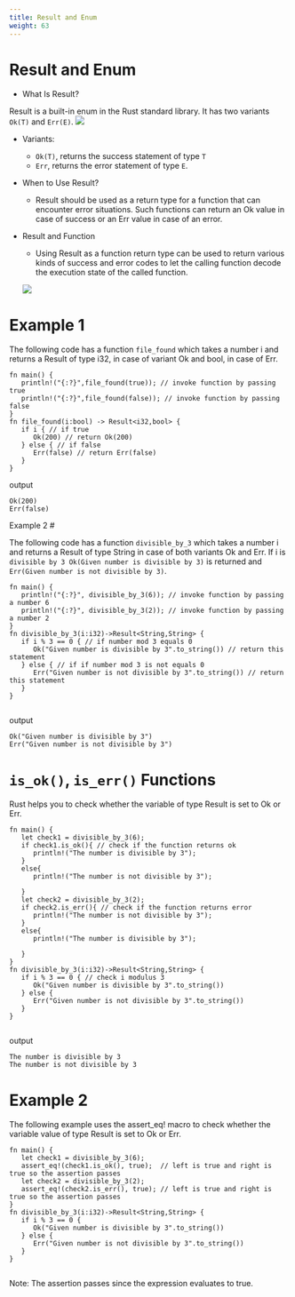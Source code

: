 ```yaml
---
title: Result and Enum
weight: 63
---
```



# Result and Enum

- What Is Result? 

Result is a built-in enum in the Rust standard library. It has two variants `Ok(T)` and `Err(E)`.
![](/img/diagrams/107.enum-result.png)


- Variants:
   - `Ok(T)`, returns the success statement of type `T`
   - `Err`, returns the error statement of type `E`.
- When to Use Result? 
    - Result should be used as a return type for a function that can encounter error situations. Such functions can return an
    Ok value in case of success or an Err value in case of an error.
- Result and Function 
    - Using Result as a function return type can be used to return various kinds of success and error codes to let the calling 
    function decode the execution state of the called function.
    
   ![](/img/diagrams/108.enum-result1.png)
    
# Example 1 

The following code has a function `file_found` which takes a number i and returns a Result of type i32, in case of variant Ok and bool, in case of Err.

```
fn main() {
   println!("{:?}",file_found(true)); // invoke function by passing true 
   println!("{:?}",file_found(false)); // invoke function by passing false
}
fn file_found(i:bool) -> Result<i32,bool> {
   if i { // if true
      Ok(200) // return Ok(200)
   } else { // if false
      Err(false) // return Err(false)
   }
}

```

output 

```
Ok(200)
Err(false)
```

Example 2 #

The following code has a function `divisible_by_3` which takes a number i and returns a Result of type String in case of both variants Ok and Err. 
If i is `divisible by 3 Ok(Given number is divisible by 3)` is returned and `Err(Given number is not divisible by 3)`.


```
fn main() {
   println!("{:?}", divisible_by_3(6)); // invoke function by passing a number 6
   println!("{:?}", divisible_by_3(2)); // invoke function by passing a number 2
}
fn divisible_by_3(i:i32)->Result<String,String> {
   if i % 3 == 0 { // if number mod 3 equals 0
      Ok("Given number is divisible by 3".to_string()) // return this statement
   } else { // if if number mod 3 is not equals 0
      Err("Given number is not divisible by 3".to_string()) // return this statement
   }
}


```

output 

```
Ok("Given number is divisible by 3")
Err("Given number is not divisible by 3")

```

# `is_ok()`, `is_err()` Functions 

Rust helps you to check whether the variable of type Result is set to Ok or Err.

```
fn main() {
   let check1 = divisible_by_3(6);
   if check1.is_ok(){ // check if the function returns ok
      println!("The number is divisible by 3");
   }
   else{
      println!("The number is not divisible by 3");

   }
   let check2 = divisible_by_3(2);
   if check2.is_err(){ // check if the function returns error
      println!("The number is not divisible by 3");
   }
   else{
      println!("The number is divisible by 3");

   }
}
fn divisible_by_3(i:i32)->Result<String,String> {
   if i % 3 == 0 { // check i modulus 3
      Ok("Given number is divisible by 3".to_string())
   } else {
      Err("Given number is not divisible by 3".to_string())
   }
}


```
output 

```
The number is divisible by 3
The number is not divisible by 3

```

# Example 2 

The following example uses the assert_eq! macro to check whether the variable value of type Result is set to Ok or Err.

```
fn main() {
   let check1 = divisible_by_3(6);
   assert_eq!(check1.is_ok(), true);  // left is true and right is true so the assertion passes
   let check2 = divisible_by_3(2);
   assert_eq!(check2.is_err(), true); // left is true and right is true so the assertion passes
}
fn divisible_by_3(i:i32)->Result<String,String> {
   if i % 3 == 0 {
      Ok("Given number is divisible by 3".to_string())
   } else {
      Err("Given number is not divisible by 3".to_string())
   }
}


```

 Note: The assertion passes since the expression evaluates to true.

    
    
    
    



